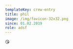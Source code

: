 ```yaml
---
templateKey: crew-entry
title: phil
image: /img/favicon-32x32.png
since: 01.02.2019
role: adsf
---
```

😘
